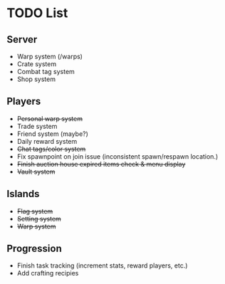 # TODO List

## Server

* Warp system (/warps)
* Crate system
* Combat tag system
* Shop system

## Players

* ~~Personal warp system~~
* Trade system
* Friend system (maybe?)
* Daily reward system
* ~~Chat tags/color system~~
* Fix spawnpoint on join issue (inconsistent spawn/respawn location.)
* ~~Finish auction house expired items check & menu display~~
* ~~Vault system~~

## Islands

* ~~Flag system~~
* ~~Setting system~~
* ~~Warp system~~

## Progression

* Finish task tracking (increment stats, reward players, etc.)
* Add crafting recipies